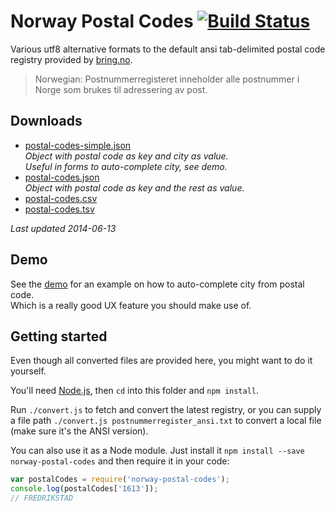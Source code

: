 # Norway Postal Codes [![Build Status](https://travis-ci.org/sindresorhus/norway-postal-codes.svg?branch=gh-pages)](https://travis-ci.org/sindresorhus/norway-postal-codes)

Various utf8 alternative formats to the default ansi tab-delimited postal code registry provided by [bring.no](http://www.bring.no/144754/postnummertabeller).

> Norwegian: Postnummerregisteret inneholder alle postnummer i Norge som brukes til adressering av post.


## Downloads

- [postal-codes-simple.json](https://raw.github.com/sindresorhus/norway-postal-codes/gh-pages/converted/postal-codes-simple.json)  
  *Object with postal code as key and city as value.  
  Useful in forms to auto-complete city, see demo.*
- [postal-codes.json](https://raw.github.com/sindresorhus/norway-postal-codes/gh-pages/converted/postal-codes.json)  
  *Object with postal code as key and the rest as value.*
- [postal-codes.csv](https://raw.github.com/sindresorhus/norway-postal-codes/gh-pages/converted/postal-codes.csv)
- [postal-codes.tsv](https://raw.github.com/sindresorhus/norway-postal-codes/gh-pages/converted/postal-codes.tsv)

*Last updated 2014-06-13*


## Demo

See the [demo](http://sindresorhus.com/norway-postal-codes) for an example on how to auto-complete city from postal code.  
Which is a really good UX feature you should make use of.


## Getting started

Even though all converted files are provided here, you might want to do it yourself.

You'll need [Node.js](http://nodejs.org), then `cd` into this folder and `npm install`.

Run `./convert.js` to fetch and convert the latest registry, or you can supply a file path `./convert.js postnummerregister_ansi.txt` to convert a local file (make sure it's the ANSI version).

You can also use it as a Node module. Just install it `npm install --save norway-postal-codes` and then require it in your code:

```js
var postalCodes = require('norway-postal-codes');
console.log(postalCodes['1613']);
// FREDRIKSTAD
```
